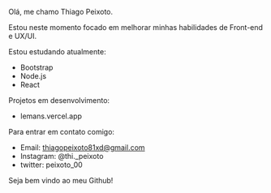 Olá, me chamo Thiago Peixoto.

Estou neste momento focado em melhorar minhas habilidades de Front-end e UX/UI.

Estou estudando atualmente:
  - Bootstrap
  - Node.js
  - React
 
Projetos em desenvolvimento:
  - <a>lemans.vercel.app</a>
 
Para entrar em contato comigo:
  - Email: thiagopeixoto81xd@gmail.com
  - Instagram: @thi._peixoto
  - twitter: peixoto_00

Seja bem vindo ao meu Github!

<!---
ThiagoPeixoto81/ThiagoPeixoto81 is a ✨ special ✨ repository because its `README.md` (this file) appears on your GitHub profile.
You can click the Preview link to take a look at your changes.
--->
